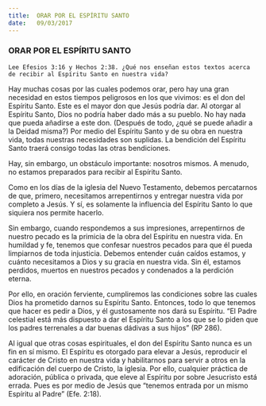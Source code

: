 ```yaml
---
title:  ORAR POR EL ESPÍRITU SANTO
date:   09/03/2017
---
```


### ORAR POR EL ESPÍRITU SANTO

`Lee Efesios 3:16 y Hechos 2:38. ¿Qué nos enseñan estos textos acerca de recibir al Espíritu Santo en nuestra vida?`
 
Hay muchas cosas por las cuales podemos orar, pero hay una gran necesidad en estos tiempos peligrosos en los que vivimos: es el don del Espíritu Santo. Este es el mayor don que Jesús podría dar. Al otorgar al Espíritu Santo, Dios no podría haber dado más a su pueblo. No hay nada que pueda añadirse a este don. (Después de todo, ¿qué se puede añadir a la Deidad misma?) Por medio del Espíritu Santo y de su obra en nuestra vida, todas nuestras necesidades son suplidas. La bendición del Espíritu Santo traerá consigo todas las otras bendiciones.

Hay, sin embargo, un obstáculo importante: nosotros mismos. A menudo, no estamos preparados para recibir al Espíritu Santo.

Como en los días de la iglesia del Nuevo Testamento, debemos percatarnos de que, primero, necesitamos arrepentirnos y entregar nuestra vida por completo a Jesús. Y sí, es solamente la influencia del Espíritu Santo lo que siquiera nos permite hacerlo.

Sin embargo, cuando respondemos a sus impresiones, arrepentirnos de nuestro pecado es la primicia de la obra del Espíritu en nuestra vida. En humildad y fe, tenemos que confesar nuestros pecados para que él pueda limpiarnos de toda injusticia. Debemos entender cuán caídos estamos, y cuánto necesitamos a Dios y su gracia en nuestra vida. Sin él, estamos perdidos, muertos en nuestros pecados y condenados a la perdición eterna.

Por ello, en oración ferviente, cumpliremos las condiciones sobre las cuales Dios ha prometido darnos su Espíritu Santo. Entonces, todo lo que tenemos que hacer es pedir a Dios, y él gustosamente nos dará su Espíritu. “El Padre celestial está más dispuesto a dar el Espíritu Santo a los que se lo piden que los padres terrenales a dar buenas dádivas a sus hijos” (RP 286).

Al igual que otras cosas espirituales, el don del Espíritu Santo nunca es un fin en sí mismo. El Espíritu es otorgado para elevar a Jesús, reproducir el carácter de Cristo en nuestra vida y habilitarnos para servir a otros en la edificación del cuerpo de Cristo, la iglesia. Por ello, cualquier práctica de adoración, pública o privada, que eleve al Espíritu por sobre Jesucristo está errada. Pues es por medio de Jesús que “tenemos entrada por un mismo Espíritu al Padre” (Efe. 2:18).
